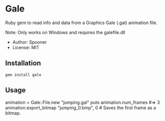 Gale
====

Ruby gem to read info and data from a Graphics Gale (.gal) animation file.

Note: Only works on Windows and requires the galefile.dll

* Author: Spooner
* License: MIT

Installation
------------

    gem install gale

Usage
-----

   animation = Gale::File.new "jumping.gal"
   puts animation.num_frames #=> 3
   animation.export_bitmap "jumping_0.bmp", 0 # Saves the first frame as a bitmap.